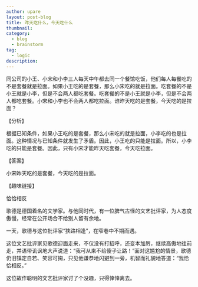 ```yaml
---
author: upare
layout: post-blog
title: 昨天吃什么，今天吃什么
thumbnail:
category:
  - blog
  - brainstorm
tag:
  - logic
description: 
---
```

同公司的小王、小宋和小李三人每天中午都去同一个餐馆吃饭，他们每人每餐吃的不是套餐就是拉面。如果小王吃的是套餐，那么小宋吃的就是拉面。吃套餐的不是小王就是小李，但是不会两人都吃套餐。吃套餐的不是小王就是小李，但是不会两人都吃套餐。小宋和小李也不会两人都吃拉面。谁昨天吃的是套餐，今天吃的是拉面？

【分析】

根据已知条件，如果小王吃的是套餐，那么小宋吃的就是拉面，小李吃的也是拉面。这种情况与已知条件就发生了矛盾。因此，小王吃的只能是拉面。所以，小李吃的只能是套餐。因此，只有小宋才能昨天吃套餐，今天吃拉面。

【答案】

小宋昨天吃的是套餐，今天吃的是拉面。

【趣味链接】

恰恰相反

歌德是德国着名的文学家。与他同时代，有一位脾气古怪的文艺批评家，为人态度傲慢，经常在公开场合不给别人留有余地。

一天，歌德与这位批评家“狭路相逢”，在窄巷中不期而遇。

这位文艺批评家见歌德迎面走来，不仅没有打招呼，还变本加厉，继续高傲地往前走，并语带讥讽地大声说道：“我可从来不给傻子让路！”面对这尴尬的情景，歌德仍旧镇定自若、笑容可掬，只见他谦恭地闪避到一旁，机智而礼貌地答道：“我恰恰相反。”

这位故作聪明的文艺批评家讨了个没趣，只得悻悻离去。